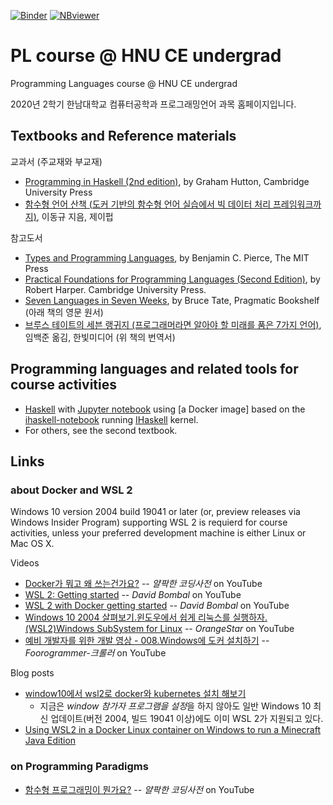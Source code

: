 [![Binder](https://mybinder.org/badge_logo.svg)](https://mybinder.org/v2/gh/hnu-pl/pl2020fall/master?urlpath=lab)
[![NBviewer](https://raw.githubusercontent.com/jupyter/design/master/logos/Badges/nbviewer_badge.svg)](https://nbviewer.jupyter.org/github/hnu-pl/pl2020fall/tree/master/)

# PL course @ HNU CE undergrad
Programming Languages course @ HNU CE undergrad

2020년 2학기 한남대학교 컴퓨터공학과 프로그래밍언어 과목 홈페이지입니다. 

## Textbooks and Reference materials

교과서 (주교재와 부교재)
* [Programming in Haskell (2nd edition)](https://www.cambridge.org/kr/academic/subjects/computer-science/programming-languages-and-applied-logic/programming-haskell-2nd-edition), by Graham Hutton, Cambridge University Press
* [함수형 언어 산책 (도커 기반의 함수형 언어 실습에서 빅 데이터 처리 프레임워크까지)](https://jpub.tistory.com/981), 이동규 지음, 제이펍

참고도서
* [Types and Programming Languages](https://www.cis.upenn.edu/~bcpierce/tapl/), by Benjamin C. Pierce, The MIT Press
* [Practical Foundations for Programming Languages (Second Edition)](https://www.cs.cmu.edu/~rwh/pfpl/), by Robert Harper. Cambridge University Press.
* [Seven Languages in Seven Weeks](https://pragprog.com/titles/btlang/seven-languages-in-seven-weeks/), by Bruce Tate, Pragmatic Bookshelf (아래 책의 영문 원서)
* [브루스 테이트의 세븐 랭귀지 (프로그래머라면 알아야 할 미래를 품은 7가지 언어)](https://www.hanbit.co.kr/store/books/look.php?p_code=B4078611297), 임백준 옮김, 한빛미디어 (위 책의 번역서)

## Programming languages and related tools for course activities
- [Haskell](https://www.haskell.org/) with [Jupyter notebook](https://jupyter.org/)
   using [a Docker image] based on the [ihaskell-notebook](https://github.com/jamesdbrock/ihaskell-notebook)
   running [IHaskell](https://github.com/gibiansky/IHaskell) kernel.
- For others, see the second textbook.


## Links

### about Docker and WSL 2
Windows 10 version 2004 build 19041 or later (or, preview releases via Windows Insider Program) supporting WSL 2 is requierd for course activities,
unless your preferred development machine is either Linux or Mac OS X.

Videos
* [Docker가 뭐고 왜 쓰는건가요?](https://youtu.be/tPjpcsgxgWc) -- *얄팍한 코딩사전* on YouTube
* [WSL 2: Getting started](https://youtu.be/_fntjriRe48) -- *David Bombal* on YouTube
* [WSL 2 with Docker getting started](https://youtu.be/5RQbdMn04Oc) -- *David Bombal* on YouTube
* [Windows 10 2004 살펴보기.윈도우에서 쉽게 리눅스를 실행하자.(WSL2)Windows SubSystem for Linux](https://youtu.be/VfX9a1Nvx_Q) -- *OrangeStar* on YouTube
* [예비 개발자를 위한 개발 영상 - 008.Windows에 도커 설치하기](https://youtu.be/DceEWpkng8M) -- *Foorogrammer-크롤러* on YouTube

Blog posts
* [window10에서 wsl2로 docker와 kubernetes 설치 해보기](https://evanjin.dev/development/window10%EC%97%90%EC%84%9C-wsl2%EB%A1%9C-docker%EC%99%80-kubernetes-%EC%84%A4%EC%B9%98-%ED%95%B4%EB%B3%B4%EA%B8%B0/) <br>
    - 지금은 *window 참가자 프로그램을 설정*을 하지 않아도 일반 Windows 10 최신 업데이트(버전 2004, 빌드 19041 이상)에도 이미 WSL 2가 지원되고 있다. 
* [Using WSL2 in a Docker Linux container on Windows to run a Minecraft Java Edition](https://techcommunity.microsoft.com/t5/windows-dev-appconsult/using-wsl2-in-a-docker-linux-container-on-windows-to-run-a/ba-p/1482133)

### on Programming Paradigms
* [함수형 프로그래밍이 뭔가요?](https://youtu.be/jVG5jvOzu9Y) -- *얄팍한 코딩사전* on YouTube
